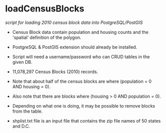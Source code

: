 # loadCensusBlocks

*script for loading 2010 census block data into PostgreSQL/PostGIS*

- Census Block data contain population and housing counts and the 'spatial' definition of the polygon.
- PostgreSQL & PostGIS extension should already be installed.
- Script will need a username/password who can CRUD tables in the given DB.
- 11,078,297 Census Blocks (2010) records.

- Note that about half of the census blocks are where (population = 0 AND housing = 0).
- Also note that there are blocks where (housing > 0 AND population = 0).

- Depending on what one is doing, it may be possible to remove blocks from the table.

- shplist.txt file is an input file that contains the zip file names of 50 states and D.C.
